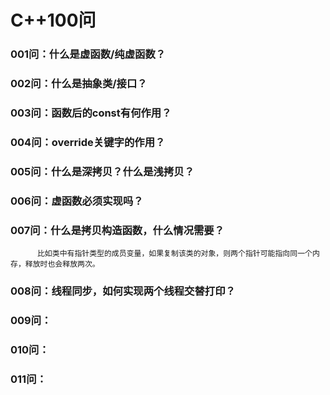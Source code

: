 # C++100问

### 001问：什么是虚函数/纯虚函数？
### 002问：什么是抽象类/接口？
### 003问：函数后的const有何作用？
### 004问：override关键字的作用？
### 005问：什么是深拷贝？什么是浅拷贝？
### 006问：虚函数必须实现吗？
### 007问：什么是拷贝构造函数，什么情况需要？
          比如类中有指针类型的成员变量，如果复制该类的对象，则两个指针可能指向同一个内存，释放时也会释放两次。
### 008问：线程同步，如何实现两个线程交替打印？
### 009问：
### 010问：
### 011问：
